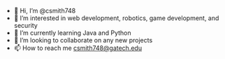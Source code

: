 - 👋 Hi, I’m @csmith748
- 👀 I’m interested in web development, robotics, game development, and security
- 🌱 I’m currently learning Java and Python
- 💞️ I’m looking to collaborate on any new projects
- 📫 How to reach me csmith748@gatech.edu

<!---
csmith748/csmith748 is a ✨ special ✨ repository because its `README.md` (this file) appears on your GitHub profile.
You can click the Preview link to take a look at your changes.
--->
